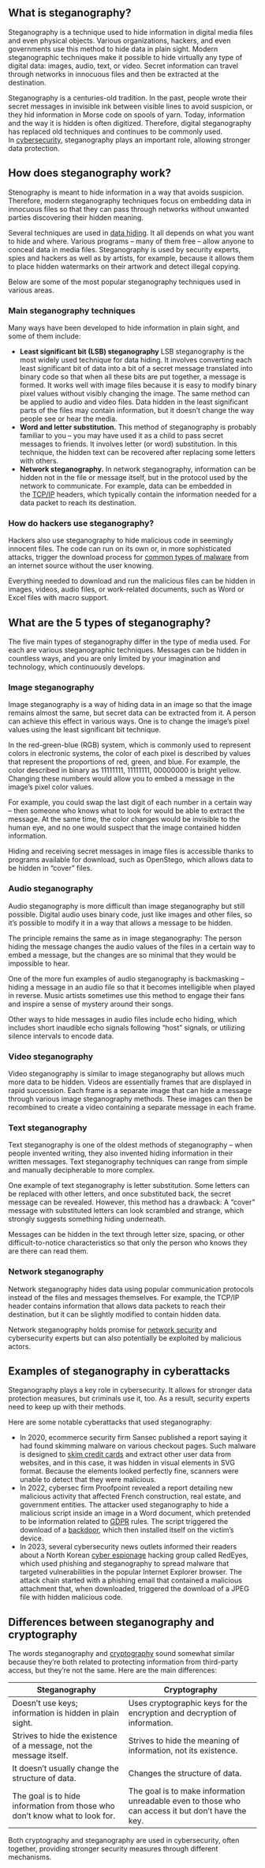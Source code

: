 ## What is steganography?

Steganography is a technique used to hide information in digital media files and even physical objects. Various organizations, hackers, and even governments use this method to hide data in plain sight. Modern steganographic techniques make it possible to hide virtually any type of digital data: images, audio, text, or video. Secret information can travel through networks in innocuous files and then be extracted at the destination.

Steganography is a centuries-old tradition. In the past, people wrote their secret messages in invisible ink between visible lines to avoid suspicion, or they hid information in Morse code on spools of yarn. Today, information and the way it is hidden is often digitized. Therefore, digital steganography has replaced old techniques and continues to be commonly used. In [cybersecurity](https://nordvpn.com/cybersecurity/what-is-cybersecurity/), steganography plays an important role, allowing stronger data protection.

## How does steganography work?

Stenography is meant to hide information in a way that avoids suspicion. Therefore, modern steganography techniques focus on embedding data in innocuous files so that they can pass through networks without unwanted parties discovering their hidden meaning.

Several techniques are used in [data hiding](https://nordvpn.com/cybersecurity/glossary/data-hiding/). It all depends on what you want to hide and where. Various programs – many of them free – allow anyone to conceal data in media files. Steganography is used by security experts, spies and hackers as well as by artists, for example, because it allows them to place hidden watermarks on their artwork and detect illegal copying.

Below are some of the most popular steganography techniques used in various areas.

### Main steganography techniques

Many ways have been developed to hide information in plain sight, and some of them include:

- **Least significant bit (LSB) steganography** LSB steganography is the most widely used technique for data hiding. It involves converting each least significant bit of data into a bit of a secret message translated into binary code so that when all these bits are put together, a message is formed. It works well with image files because it is easy to modify binary pixel values without visibly changing the image. The same method can be applied to audio and video files. Data hidden in the least significant parts of the files may contain information, but it doesn’t change the way people see or hear the media.
- **Word and letter substitution.** This method of steganography is probably familiar to you – you may have used it as a child to pass secret messages to friends. It involves letter (or word) substitution. In this technique, the hidden text can be recovered after replacing some letters with others.
- **Network steganography.** In network steganography, information can be hidden not in the file or message itself, but in the protocol used by the network to communicate. For example, data can be embedded in the [TCP/IP](https://nordvpn.com/blog/what-is-tcp-ip/) headers, which typically contain the information needed for a data packet to reach its destination.

### How do hackers use steganography?

Hackers also use steganography to hide malicious code in seemingly innocent files. The code can run on its own or, in more sophisticated attacks, trigger the download process for [common types of malware](https://nordvpn.com/blog/most-common-types-of-malware/) from an internet source without the user knowing.

Everything needed to download and run the malicious files can be hidden in images, videos, audio files, or work-related documents, such as Word or Excel files with macro support.

## What are the 5 types of steganography?

The five main types of steganography differ in the type of media used. For each are various steganographic techniques. Messages can be hidden in countless ways, and you are only limited by your imagination and technology, which continuously develops.

### Image steganography

Image steganography is a way of hiding data in an image so that the image remains almost the same, but secret data can be extracted from it. A person can achieve this effect in various ways. One is to change the image’s pixel values using the least significant bit technique.

In the red-green-blue (RGB) system, which is commonly used to represent colors in electronic systems, the color of each pixel is described by values that represent the proportions of red, green, and blue. For example, the color described in binary as 11111111, 11111111, 00000000 is bright yellow. Changing these numbers would allow you to embed a message in the image’s pixel color values.

For example, you could swap the last digit of each number in a certain way – then someone who knows what to look for would be able to extract the message. At the same time, the color changes would be invisible to the human eye, and no one would suspect that the image contained hidden information.

Hiding and receiving secret messages in image files is accessible thanks to programs available for download, such as OpenStego, which allows data to be hidden in “cover” files.

### Audio steganography

Audio steganography is more difficult than image steganography but still possible. Digital audio uses binary code, just like images and other files, so it’s possible to modify it in a way that allows a message to be hidden.

The principle remains the same as in image steganography: The person hiding the message changes the audio values of the files in a certain way to embed a message, but the changes are so minimal that they would be impossible to hear.

One of the more fun examples of audio steganography is backmasking – hiding a message in an audio file so that it becomes intelligible when played in reverse. Music artists sometimes use this method to engage their fans and inspire a sense of mystery around their songs.

Other ways to hide messages in audio files include echo hiding, which includes short inaudible echo signals following “host” signals, or utilizing silence intervals to encode data.

### Video steganography

Video steganography is similar to image steganography but allows much more data to be hidden. Videos are essentially frames that are displayed in rapid succession. Each frame is a separate image that can hide a message through various image steganography methods. These images can then be recombined to create a video containing a separate message in each frame.

### Text steganography

Text steganography is one of the oldest methods of steganography – when people invented writing, they also invented hiding information in their written messages. Text steganography techniques can range from simple and manually decipherable to more complex.

One example of text steganography is letter substitution. Some letters can be replaced with other letters, and once substituted back, the secret message can be revealed. However, this method has a drawback: A “cover” message with substituted letters can look scrambled and strange, which strongly suggests something hiding underneath.

Messages can be hidden in the text through letter size, spacing, or other difficult-to-notice characteristics so that only the person who knows they are there can read them.

### Network steganography

Network steganography hides data using popular communication protocols instead of the files and messages themselves. For example, the TCP/IP header contains information that allows data packets to reach their destination, but it can be slightly modified to contain hidden data.

Network steganography holds promise for [network security](https://nordvpn.com/cybersecurity/network-security/) and cybersecurity experts but can also potentially be exploited by malicious actors.

## Examples of steganography in cyberattacks

Steganography plays a key role in cybersecurity. It allows for stronger data protection measures, but criminals use it, too. As a result, security experts need to keep up with their methods.

Here are some notable cyberattacks that used steganography:

- In 2020, ecommerce security firm Sansec published a report saying it had found skimming malware on various checkout pages. Such malware is designed to [skim credit cards](https://nordvpn.com/blog/credit-card-skimmer/) and extract other user data from websites, and in this case, it was hidden in visual elements in SVG format. Because the elements looked perfectly fine, scanners were unable to detect that they were malicious.
- In 2022, cybersec firm Proofpoint revealed a report detailing new malicious activity that affected French construction, real estate, and government entities. The attacker used steganography to hide a malicious script inside an image in a Word document, which pretended to be information related to [GDPR](https://nordvpn.com/blog/gdpr/) rules. The script triggered the download of a [backdoor](https://nordvpn.com/cybersecurity/glossary/backdoor/), which then installed itself on the victim’s device.
- In 2023, several cybersecurity news outlets informed their readers about a North Korean [cyber espionage](https://nordvpn.com/blog/cyber-espionage/) hacking group called RedEyes, which used phishing and steganography to spread malware that targeted vulnerabilities in the popular Internet Explorer browser. The attack chain started with a phishing email that contained a malicious attachment that, when downloaded, triggered the download of a JPEG file with hidden malicious code.

## Differences between steganography and cryptography

The words steganography and [cryptography](https://nordvpn.com/blog/what-is-cryptography/) sound somewhat similar because they’re both related to protecting information from third-party access, but they’re not the same. Here are the main differences:

|Steganography|Cryptography|
|---|---|
|Doesn’t use keys; information is hidden in plain sight.|Uses cryptographic keys for the encryption and decryption of information.|
|Strives to hide the existence of a message, not the message itself.|Strives to hide the meaning of information, not its existence.|
|It doesn’t usually change the structure of data.|Changes the structure of data.|
|The goal is to hide information from those who don’t know what to look for.|The goal is to make information unreadable even to those who can access it but don’t have the key.|

Both cryptography and steganography are used in cybersecurity, often together, providing stronger security measures through different mechanisms.